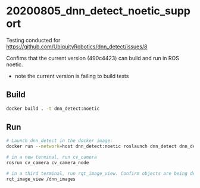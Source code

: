 # 20200805_dnn_detect_noetic_support

Testing conducted for https://github.com/UbiquityRobotics/dnn_detect/issues/8

Confims that the current version (490c4423) can build and run in ROS noetic.

 - note the current version is failing to build tests

## Build 
```bash
docker build . -t dnn_detect:noetic
```

## Run
```bash
# Launch dnn_detect in the docker image:
docker run --network=host dnn_detect:noetic roslaunch dnn_detect dnn_detect.launch camera:=cv_camera image:=image_raw
```
```bash
# in a new terminal, run cv_camera
rosrun cv_camera cv_camera_node
```
```bash
# in a third terminal, run rqt_image_view. Confirm objects are being detected
rqt_image_view /dnn_images
```
